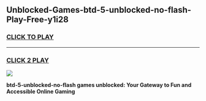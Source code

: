 
## Unblocked-Games-btd-5-unblocked-no-flash-Play-Free-y1i28
<h3>
<a href="https://premium76.site?title=btd-5-unblocked-no-flash&ref=12A">CLICK TO PLAY</a></h3>
<hr>

<h3>
<a href="https://premium76.site?title=btd-5-unblocked-no-flash&ref=12A">CLICK 2 PLAY</a>
  
</h3>

<a href="https://premium76.site?title=btd-5-unblocked-no-flash&ref=12A"><img src="https://clearcache.store/games.png"></a>


**btd-5-unblocked-no-flash games unblocked: Your Gateway to Fun and Accessible Online Gaming**
